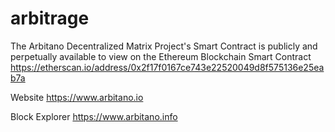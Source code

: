 # arbitrage
The Arbitano Decentralized Matrix Project's Smart Contract is publicly and perpetually available to view on the Ethereum Blockchain
Smart Contract
https://etherscan.io/address/0x2f17f0167ce743e22520049d8f575136e25eab7a

Website
https://www.arbitano.io

Block Explorer
https://www.arbitano.info
